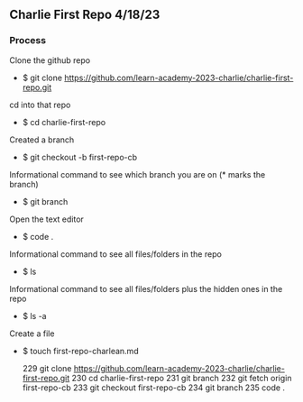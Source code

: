 ## Charlie First Repo 4/18/23

### Process
Clone the github repo
- $ git clone https://github.com/learn-academy-2023-charlie/charlie-first-repo.git

cd into that repo
- $ cd charlie-first-repo

Created a branch
- $ git checkout -b first-repo-cb

Informational command to see which branch you are on (* marks the branch)
- $ git branch

Open the text editor
- $ code .

Informational command to see all files/folders in the repo
- $ ls

Informational command to see all files/folders plus the hidden ones in the repo
- $ ls -a

Create a file
- $ touch first-repo-charlean.md

  229  git clone https://github.com/learn-academy-2023-charlie/charlie-first-repo.git
  230  cd charlie-first-repo
  231  git branch
  232  git fetch origin first-repo-cb
  233  git checkout first-repo-cb
  234  git branch
  235  code .
